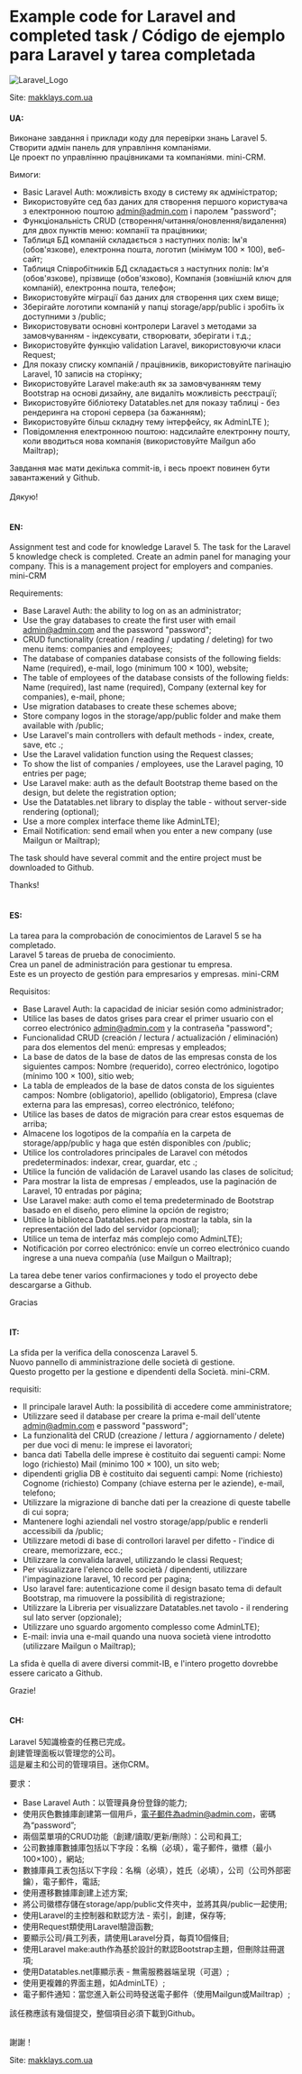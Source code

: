 # Example code for Laravel and completed task / Código de ejemplo para Laravel y tarea completada

![Laravel_Logo](https://github.com/makklays/Laravel/blob/master/public/img/laravel.png)

Site: [makklays.com.ua](http://makklays.com.ua?from=github)

#### UA: 
Виконане завдання i приклади коду для перевiрки знань Laravel 5. <br/>
Створити адмiн панель для управлiння компанiями. <br/>
Це проект по управлiнню працiвниками та компанiями. mini-CRM. 

Вимоги:
- Basic Laravel Auth: можливість входу в систему як адміністратор;
- Використовуйте сед баз даних для створення першого користувача з електронною поштою admin@admin.com і паролем "password";
- Функціональність CRUD (створення/читання/оновлення/видалення) для двох пунктів меню: компанії та працівники;
- Таблиця БД компаній складається з наступних полів: Ім'я (обов'язкове), електронна пошта, логотип (мінімум 100 × 100), веб-сайт;
- Таблиця Співробітників БД складається з наступних полів: Ім'я (обов'язкове), прізвище (обов'язково), Компанія (зовнішній ключ для компаній), електронна пошта, телефон;
- Використовуйте міграції баз даних для створення цих схем вище;
- Зберігайте логотипи компаній у папці storage/app/public і зробіть їх доступними з /public;
- Використовувати основні контролери Laravel з методами за замовчуванням - індексувати, створювати, зберігати і т.д.;
- Використовуйте функцію validation Laravel, використовуючи класи Request;
- Для показу списку компаній / працівників, використовуйте пагінацію Laravel, 10 записів на сторінку;
- Використовуйте Laravel make:auth як за замовчуванням тему Bootstrap на основі дизайну, але видаліть можливість реєстрації;
- Використовуйте бібліотеку Datatables.net для показу таблиці - без рендеринга на стороні сервера (за бажанням);
- Використовуйте більш складну тему інтерфейсу, як AdminLTE );
- Повідомлення електронною поштою: надсилайте електронну пошту, коли вводиться нова компанія (використовуйте Mailgun або Mailtrap);

Завдання має мати декiлька commit-iв, і весь проект повинен бути завантажений у Github. <br/><br/>
Дякую! <br/><br/>

<!--#### RU: 
Задание для проверки знаний Laravel 5. -->

#### EN: 
Assignment test and code for knowledge Laravel 5.
The task for the Laravel 5 knowledge check is completed.
Create an admin panel for managing your company.
This is a management project for employers and companies. mini-CRM

Requirements:
- Base Laravel Auth: the ability to log on as an administrator;
- Use the gray databases to create the first user with email admin@admin.com and the password "password";
- CRUD functionality (creation / reading / updating / deleting) for two menu items: companies and employees;
- The database of companies database consists of the following fields: Name (required), e-mail, logo (minimum 100 × 100), website;
- The table of employees of the database consists of the following fields: Name (required), last name (required), Company (external key for companies), e-mail, phone;
- Use migration databases to create these schemes above;
- Store company logos in the storage/app/public folder and make them available with /public;
- Use Laravel's main controllers with default methods - index, create, save, etc .;
- Use the Laravel validation function using the Request classes;
- To show the list of companies / employees, use the Laravel paging, 10 entries per page;
- Use Laravel make: auth as the default Bootstrap theme based on the design, but delete the registration option;
- Use the Datatables.net library to display the table - without server-side rendering (optional);
- Use a more complex interface theme like AdminLTE);
- Email Notification: send email when you enter a new company (use Mailgun or Mailtrap);

The task should have several commit and the entire project must be downloaded to Github.

Thanks! <br/><br/>

#### ES: 
La tarea para la comprobación de conocimientos de Laravel 5 se ha completado. <br/>
Laravel 5 tareas de prueba de conocimiento. <br/>
Crea un panel de administración para gestionar tu empresa.<br/>
Este es un proyecto de gestión para empresarios y empresas. mini-CRM<br/>

Requisitos:
- Base Laravel Auth: la capacidad de iniciar sesión como administrador;
- Utilice las bases de datos grises para crear el primer usuario con el correo electrónico admin@admin.com y la contraseña "password";
- Funcionalidad CRUD (creación / lectura / actualización / eliminación) para dos elementos del menú: empresas y empleados;
- La base de datos de la base de datos de las empresas consta de los siguientes campos: Nombre (requerido), correo electrónico, logotipo (mínimo 100 × 100), sitio web;
- La tabla de empleados de la base de datos consta de los siguientes campos: Nombre (obligatorio), apellido (obligatorio), Empresa (clave externa para las empresas), correo electrónico, teléfono;
- Utilice las bases de datos de migración para crear estos esquemas de arriba;
- Almacene los logotipos de la compañía en la carpeta de storage/app/public y haga que estén disponibles con /public;
- Utilice los controladores principales de Laravel con métodos predeterminados: indexar, crear, guardar, etc .;
- Utilice la función de validación de Laravel usando las clases de solicitud;
- Para mostrar la lista de empresas / empleados, use la paginación de Laravel, 10 entradas por página;
- Use Laravel make: auth como el tema predeterminado de Bootstrap basado en el diseño, pero elimine la opción de registro;
- Utilice la biblioteca Datatables.net para mostrar la tabla, sin la representación del lado del servidor (opcional);
- Utilice un tema de interfaz más complejo como AdminLTE);
- Notificación por correo electrónico: envíe un correo electrónico cuando ingrese a una nueva compañía (use Mailgun o Mailtrap);

La tarea debe tener varios confirmaciones y todo el proyecto debe descargarse a Github.

Gracias <br/><br/>

#### IT: 
La sfida per la verifica della conoscenza Laravel 5.<br/>
Nuovo pannello di amministrazione delle società di gestione. <br/>
Questo progetto per la gestione e dipendenti della Società. mini-CRM.

requisiti:
- Il principale laravel Auth: la possibilità di accedere come amministratore;
- Utilizzare seed il database per creare la prima e-mail dell'utente admin@admin.com e password "password";
- La funzionalità del CRUD (creazione / lettura / aggiornamento / delete) per due voci di menu: le imprese ei lavoratori;
- banca dati Tabella delle imprese è costituito dai seguenti campi: Nome logo (richiesto) Mail (minimo 100 × 100), un sito web;
- dipendenti griglia DB è costituito dai seguenti campi: Nome (richiesto) Cognome (richiesto) Company (chiave esterna per le aziende), e-mail, telefono;
- Utilizzare la migrazione di banche dati per la creazione di queste tabelle di cui sopra;
- Mantenere loghi aziendali nel vostro storage/app/public e renderli accessibili da /public;
- Utilizzare metodi di base di controllori laravel per difetto - l'indice di creare, memorizzare, ecc.;
- Utilizzare la convalida laravel, utilizzando le classi Request;
- Per visualizzare l'elenco delle società / dipendenti, utilizzare l'impaginazione laravel, 10 record per pagina;
- Uso laravel fare: autenticazione come il design basato tema di default Bootstrap, ma rimuovere la possibilità di registrazione;
- Utilizzare la Libreria per visualizzare Datatables.net tavolo - il rendering sul lato server (opzionale);
- Utilizzare uno sguardo argomento complesso come AdminLTE);
- E-mail: invia una e-mail quando una nuova società viene introdotto (utilizzare Mailgun o Mailtrap);

La sfida è quella di avere diversi commit-IB, e l'intero progetto dovrebbe essere caricato a Github.

Grazie! <br/><br/>

#### CH: 
Laravel 5知識檢查的任務已完成。<br/>
創建管理面板以管理您的公司。 <br/>
這是雇主和公司的管理項目。迷你CRM。 <br/>

要求：
 -  Base Laravel Auth：以管理員身份登錄的能力;
 - 使用灰色數據庫創建第一個用戶，電子郵件為admin@admin.com，密碼為“password”;
 - 兩個菜單項的CRUD功能（創建/讀取/更新/刪除）：公司和員工;
 - 公司數據庫數據庫包括以下字段：名稱（必填），電子郵件，徽標（最小100×100），網站;
 - 數據庫員工表包括以下字段：名稱（必填），姓氏（必填），公司（公司外部密鑰），電子郵件，電話;
 - 使用遷移數據庫創建上述方案;
 - 將公司徽標存儲在storage/app/public文件夾中，並將其與/public一起使用;
 - 使用Laravel的主控制器和默認方法 - 索引，創建，保存等;
 - 使用Request類使用Laravel驗證函數;
 - 要顯示公司/員工列表，請使用Laravel分頁，每頁10個條目;
 - 使用Laravel make:auth作為基於設計的默認Bootstrap主題，但刪除註冊選項;
 - 使用Datatables.net庫顯示表 - 無需服務器端呈現（可選）;
 - 使用更複雜的界面主題，如AdminLTE）;
 - 電子郵件通知：當您進入新公司時發送電子郵件（使用Mailgun或Mailtrap）;

該任務應該有幾個提交，整個項目必須下載到Github。<br/><br/>

謝謝！

Site: [makklays.com.ua](http://makklays.com.ua?from=github)

